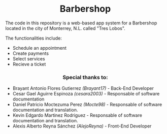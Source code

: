 <h1 align="center"> Barbershop </h1> 

The code in this repository is a web-based app system for a Barbershop located in the city of Monterrey, N.L. called "Tres Lobos".

The functionalities include:

+ Schedule an appointment
+ Create payments
+ Select services
+ Recieve a ticket

<h3 align="center"> Special thanks to: </h3>

+ Brayant Antonio Flores Gutierrez <em> (Brayant17) </em> - Back-End Developer
+ Cesar Gael Aguirre Espinoza <em> (cesara2003) </em> - Responsable of software documentation
+ Daniel Patricio Moctezuma Perez <em> (Mocte98) </em> - Responsable of software documentation and translation.
+ Kevin Edgardo Martinez Rodriguez - Responsable of software documentation and translation.
+ Alexis Alberto Reyna Sánchez <em> (AlejoReyna) </em> - Front-End Developer

